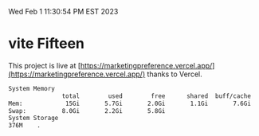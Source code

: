 Wed Feb  1 11:30:54 PM EST 2023

# vite Fifteen


This project is live at [https://marketingpreference.vercel.app/](https://marketingpreference.vercel.app/) thanks to Vercel.

```bash
System Memory
               total        used        free      shared  buff/cache   available
Mem:            15Gi       5.7Gi       2.0Gi       1.1Gi       7.6Gi       8.1Gi
Swap:          8.0Gi       2.2Gi       5.8Gi
System Storage
376M	.
```
```bash
